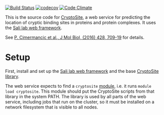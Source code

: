 [![Build Status](https://github.com/salilab/cryptosite-web/workflows/build/badge.svg?branch=main)](https://github.com/salilab/cryptosite-web/actions?query=workflow%3Abuild)
[![codecov](https://codecov.io/gh/salilab/cryptosite-web/branch/main/graph/badge.svg)](https://codecov.io/gh/salilab/cryptosite-web)
[![Code Climate](https://codeclimate.com/github/salilab/cryptosite-web/badges/gpa.svg)](https://codeclimate.com/github/salilab/cryptosite-web)

This is the source code for [CryptoSite](https://salilab.org/cryptosite/), a web
service for predicting the location of cryptic binding sites in proteins and
protein complexes.
It uses the [Sali lab web framework](https://github.com/salilab/saliweb/).

See [P. Cimermancic et al., J Mol Biol, (2016) 428, 709-19](https://www.ncbi.nlm.nih.gov/pubmed/26854760) for details.

# Setup

First, install and set up the
[Sali lab web framework](https://github.com/salilab/saliweb/) and the
base [CryptoSite library](https://github.com/salilab/cryptosite/).

The web service expects to find a `cryptosite` [module](http://modules.sourceforge.net/),
i.e. it runs `module load cryptosite`. This module should put the CryptoSite
scripts from that library in the system PATH. The library is used by all
parts of the web service, including jobs that run on the cluster, so it must be
installed on a network filesystem that is visible to all nodes.
